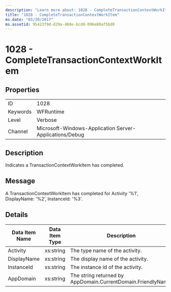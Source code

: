 ```yaml
---
description: "Learn more about: 1028 - CompleteTransactionContextWorkItem"
title: "1028 - CompleteTransactionContextWorkItem"
ms.date: "03/30/2017"
ms.assetid: 95423f9d-d29a-460e-bcd8-096e80af5bd0
---
```

# 1028 - CompleteTransactionContextWorkItem

## Properties  
  
|||  
|-|-|  
|ID|1028|  
|Keywords|WFRuntime|  
|Level|Verbose|  
|Channel|Microsoft-Windows-Application Server-Applications/Debug|  
  
## Description  

 Indicates a TransactionContextWorkItem has completed.  
  
## Message  

 A TransactionContextWorkItem has completed for Activity '%1', DisplayName: '%2', InstanceId: '%3'.  
  
## Details  
  
|Data Item Name|Data Item Type|Description|  
|--------------------|--------------------|-----------------|  
|Activity|xs:string|The type name of the activity.|  
|DisplayName|xs:string|The display name of the activity.|  
|InstanceId|xs:string|The instance id of the activity.|  
|AppDomain|xs:string|The string returned by AppDomain.CurrentDomain.FriendlyName.|
